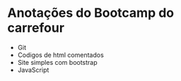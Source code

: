 # Anotações do Bootcamp do carrefour

* Git
* Codigos de html comentados
* Site simples com bootstrap
* JavaScript
